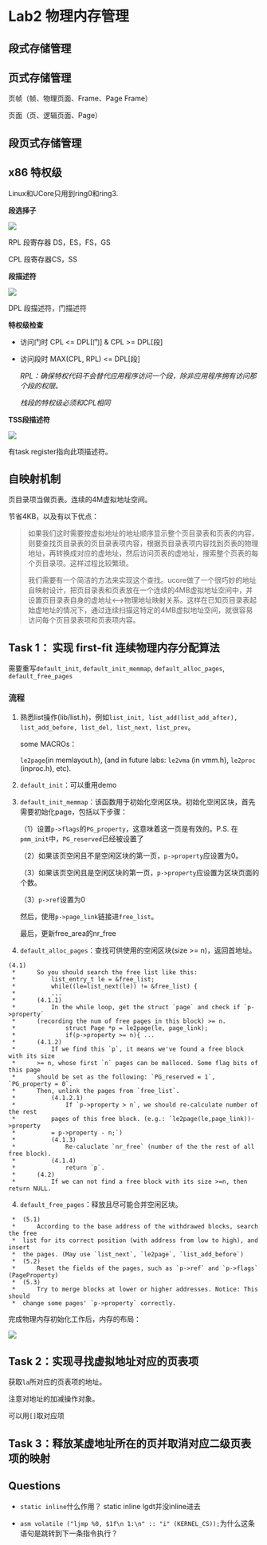 # Lab2 物理内存管理

## 段式存储管理

## 页式存储管理

页帧（帧、物理页面、Frame、Page Frame）

页面（页、逻辑页面、Page）

## 段页式存储管理

## x86 特权级

Linux和UCore只用到ring0和ring3.

**段选择子**

![](https://raw.githubusercontent.com/lc1838228782/pics/master/img/image-20200202114237000.png)

RPL 段寄存器 DS，ES，FS，GS

CPL 段寄存器CS，SS

**段描述符**

![](https://raw.githubusercontent.com/lc1838228782/pics/master/img/image-20200202113940707.png)

DPL 段描述符，门描述符

**特权级检查**

- 访问门时	CPL <= DPL[门] & CPL >= DPL[段]

- 访问段时    MAX(CPL, RPL) <= DPL[段]

  *RPL：确保特权代码不会替代应用程序访问一个段，除非应用程序拥有访问那个段的权限。*

  *栈段的特权级必须和CPL相同*

**TSS段描述符**

![](https://raw.githubusercontent.com/lc1838228782/pics/master/img/tss%20descriptor.png)

有task register指向此项描述符。

## 自映射机制

页目录项当做页表。连续的4M虚拟地址空间。

节省4KB，以及有以下优点：

> ​	如果我们这时需要按虚拟地址的地址顺序显示整个页目录表和页表的内容，则要查找页目录表的页目录表项内容，根据页目录表项内容找到页表的物理地址，再转换成对应的虚地址，然后访问页表的虚地址，搜索整个页表的每个页目录项。这样过程比较繁琐。
>
> ​	我们需要有一个简洁的方法来实现这个查找。ucore做了一个很巧妙的地址自映射设计，把页目录表和页表放在一个连续的4MB虚拟地址空间中，并设置页目录表自身的虚地址<-->物理地址映射关系。这样在已知页目录表起始虚地址的情况下，通过连续扫描这特定的4MB虚拟地址空间，就很容易访问每个页目录表项和页表项内容。

## Task 1： 实现 first-fit 连续物理内存分配算法

需要重写`default_init`, `default_init_memmap`, `default_alloc_pages`, `default_free_pages`

### 流程

1. 熟悉list操作(lib/list.h)，例如`list_init, list_add(list_add_after), list_add_before, list_del, list_next, list_prev`。

   some MACROs：

   `le2page`(in memlayout.h), (and in future labs: `le2vma` (in vmm.h), `le2proc` (inproc.h), etc).

2. `default_init`：可以重用demo

3. `default_init_memmap`：该函数用于初始化空闲区块。初始化空闲区块，首先需要初始化page，包括以下步骤：

   （1）设置`p->flags`的`PG_property`，这意味着这一页是有效的。P.S. 在`pmm_init`中，`PG_reserved`已经被设置了

   （2）如果该页空闲且不是空闲区块的第一页，`p->property`应设置为0。

   （3）如果该页空闲且是空闲区块的第一页，`p->property`应设置为区块页面的个数。

   （3）`p->ref`设置为0

   然后，使用`p->page_link`链接进`free_list`。

   最后，更新free_area的nr_free

4. `default_alloc_pages`：查找可供使用的空闲区块(size >= n)，返回首地址。

```
(4.1)
 *      So you should search the free list like this:
 *          list_entry_t le = &free_list;
 *          while((le=list_next(le)) != &free_list) {
 *          ...
 *      (4.1.1)
 *          In the while loop, get the struct `page` and check if `p->property`
 *      (recording the num of free pages in this block) >= n.
 *              struct Page *p = le2page(le, page_link);
 *              if(p->property >= n){ ...
 *      (4.1.2)
 *          If we find this `p`, it means we've found a free block with its size
 *      >= n, whose first `n` pages can be malloced. Some flag bits of this page
 *      should be set as the following: `PG_reserved = 1`, `PG_property = 0`.
 *      Then, unlink the pages from `free_list`.
 *          (4.1.2.1)
 *              If `p->property > n`, we should re-calculate number of the rest
 *          pages of this free block. (e.g.: `le2page(le,page_link))->property
 *          = p->property - n;`)
 *          (4.1.3)
 *              Re-caluclate `nr_free` (number of the the rest of all free block).
 *          (4.1.4)
 *              return `p`.
 *      (4.2)
 *          If we can not find a free block with its size >=n, then return NULL.
```



4. `default_free_pages`：释放且尽可能合并空闲区块。

```
 *  (5.1)
 *      According to the base address of the withdrawed blocks, search the free
 *  list for its correct position (with address from low to high), and insert
 *  the pages. (May use `list_next`, `le2page`, `list_add_before`)
 *  (5.2)
 *      Reset the fields of the pages, such as `p->ref` and `p->flags` (PageProperty)
 *  (5.3)
 *      Try to merge blocks at lower or higher addresses. Notice: This should
 *  change some pages' `p->property` correctly.
```



完成物理内存初始化工作后，内存的布局：

![](https://raw.githubusercontent.com/lc1838228782/pics/master/img/memory%20layout.png)

## Task 2：实现寻找虚拟地址对应的页表项

获取`la`所对应的页表项的地址。

注意对地址的加减操作对象。

可以用`[]`取对应项

## Task 3：释放某虚地址所在的页并取消对应二级页表项的映射



## Questions

- `static inline`什么作用？ static inline lgdt并没inline进去

- `asm volatile ("ljmp %0, $1f\n 1:\n" :: "i" (KERNEL_CS));`为什么这条语句是跳转到下一条指令执行？